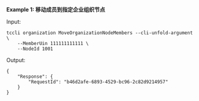 **Example 1: 移动成员到指定企业组织节点**



Input: 

```
tccli organization MoveOrganizationNodeMembers --cli-unfold-argument  \
    --MemberUin 111111111111 \
    --NodeId 1001
```

Output: 
```
{
    "Response": {
        "RequestId": "b46d2afe-6893-4529-bc96-2c82d9214957"
    }
}
```

